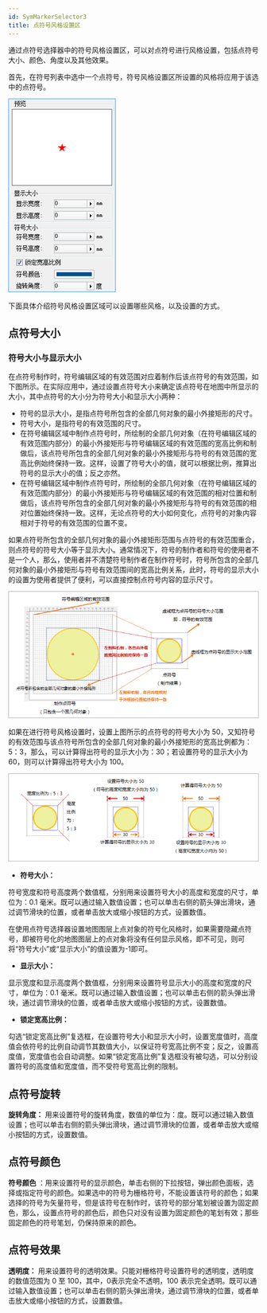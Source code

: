 ```yaml
---
id: SymMarkerSelector3
title: 点符号风格设置区
---
```

通过点符号选择器中的符号风格设置区，可以对点符号进行风格设置，包括点符号大小、颜色、角度以及其他效果。

首先，在符号列表中选中一个点符号，符号风格设置区所设置的风格将应用于该选中的点符号。

![](img/SymMarkerSelector3t1.png)  


下面具体介绍符号风格设置区域可以设置哪些风格，以及设置的方式。

## 点符号大小

### 符号大小与显示大小

在点符号制作时，符号编辑区域的有效范围对应着制作后该点符号的有效范围，如下图所示。在实际应用中，通过设置点符号大小来确定该点符号在地图中所显示的大小，其中点符号的大小分为符号大小和显示大小两种：

* 符号的显示大小，是指点符号所包含的全部几何对象的最小外接矩形的尺寸。
* 符号大小，是指符号的有效范围的尺寸。
* 在符号编辑区域中制作点符号时，所绘制的全部几何对象（在符号编辑区域的有效范围内部分）的最小外接矩形与符号编辑区域的有效范围的宽高比例和制做后，该点符号所包含的全部几何对象的最小外接矩形与符号的有效范围的宽高比例始终保持一致。这样，设置了符号大小的值，就可以根据比例，推算出符号的显示大小的值；反之亦然。
* 在符号编辑区域中制作点符号时，所绘制的全部几何对象（在符号编辑区域的有效范围内部分）的最小外接矩形与符号编辑区域的有效范围的相对位置和制做后，该点符号所包含的全部几何对象的最小外接矩形与符号的有效范围的相对位置始终保持一致。这样，无论点符号的大小如何变化，点符号的对象内容相对于符号的有效范围的位置不变。

如果点符号所包含的全部几何对象的最小外接矩形范围与点符号的有效范围重合，则点符号的符号大小等于显示大小。通常情况下，符号的制作者和符号的使用者不是一个人，那么，使用者并不清楚符号制作者在制作符号时，符号所包含的全部几何对象的最小外接矩形与符号有效范围间的宽高比例关系，此时，符号的显示大小的设置为使用者提供了便利，可以直接控制点符号内容的显示尺寸。

![](img/SymMarkerEditor3t8.png)  


如果在进行符号风格设置时，设置上图所示的点符号的符号大小为
50，又知符号的有效范围与该点符号所包含的全部几何对象的最小外接矩形的宽高比例都为：5：3，那么，可以计算得出符号的显示大小为：30；若设置符号的显示大小为
60，则可以计算得出符号大小为 100。

![](img/SymMarkerEditor3t9.png)  

* **符号大小：**

符号宽度和符号高度两个数值框，分别用来设置符号大小的高度和宽度的尺寸，单位为：0.1
毫米。既可以通过输入数值设置；也可以单击右侧的箭头弹出滑块，通过调节滑块的位置，或者单击放大或缩小按钮的方式，设置数值。

在使用点符号选择器设置地图图层上点对象的符号化风格时，如果需要隐藏点符号，即被符号化的地图图层上的点对象将没有任何显示风格，即不可见，则可将“符号大小”或“显示大小”的值设置为-1即可。

* **显示大小：**

显示宽度和显示高度两个数值框，分别用来设置符号显示大小的高度和宽度的尺寸，单位为：0.1
毫米。既可以通过输入数值设置；也可以单击右侧的箭头弹出滑块，通过调节滑块的位置，或者单击放大或缩小按钮的方式，设置数值。

* **锁定宽高比例：**

勾选“锁定宽高比例”复选框，在设置符号大小和显示大小时，设置宽度值时，高度值会依符号的比例自动调节其数值大小，以保证符号宽高比例不变；反之，设置高度值，宽度值也会自动调整。如果“锁定宽高比例”复选框没有被勾选，可以分别设置符号的高度值和宽度值，而不受符号宽高比例的限制。

## 点符号旋转

**旋转角度：**
用来设置符号的旋转角度，数值的单位为：度。既可以通过输入数值设置；也可以单击右侧的箭头弹出滑块，通过调节滑块的位置，或者单击放大或缩小按钮的方式，设置数值。

## 点符号颜色

**符号颜色**
：用来设置符号的显示颜色，单击右侧的下拉按钮，弹出颜色面板，选择或指定符号的颜色。如果选中的符号为栅格符号，不能设置该符号的颜色；如果选择的符号为矢量符号，但是该符号在制作时，该符号的部分笔划被设置为固定颜色，那么，设置点符号的颜色后，颜色只对没有设置为固定颜色的笔划有效；那些固定颜色的符号笔划，仍保持原来的颜色。

## 点符号效果

**透明度：** 用来设置符号的透明效果。只能对栅格符号设置符号的透明度，透明度的数值范围为 0 至 100，其中，0表示完全不透明，100
表示完全透明。既可以通过输入数值设置；也可以单击右侧的箭头弹出滑块，通过调节滑块的位置，或者单击放大或缩小按钮的方式，设置数值。

